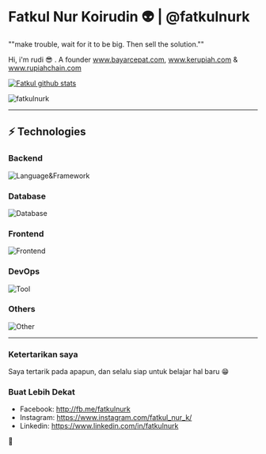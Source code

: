 # Fatkul Nur Koirudin :alien: | @fatkulnurk

""make trouble, wait for it to be big.  Then sell the solution.""

Hi, i'm rudi :sunglasses: . A founder www.bayarcepat.com, www.kerupiah.com & www.rupiahchain.com

[![Fatkul github stats](https://github-readme-stats.vercel.app/api?username=fatkulnurk)](https://github.com/fatkulnurk)

<p align="left"><img src="https://github-profile-trophy.vercel.app/?username=fatkulnurk" alt="fatkulnurk" /></p>

--- 

## ⚡ Technologies


### Backend
![Language&Framework](https://skillicons.dev/icons?i=php,laravel,golang,javascript)

### Database 
![Database](https://skillicons.dev/icons?i=mysql,redis,sqlite)

### Frontend
![Frontend](https://skillicons.dev/icons?i=alpinejs,tailwindcss,vue,nuxtjs,bootstrap)

### DevOps
![Tool](https://skillicons.dev/icons?i=docker,kubernetes,nginx)

### Others
![Other](https://skillicons.dev/icons?i=selenium,git)


---

### Ketertarikan saya
Saya tertarik pada apapun, dan selalu siap untuk belajar hal baru 😁

### Buat Lebih Dekat
- Facebook: <http://fb.me/fatkulnurk>
- Instagram: <https://www.instagram.com/fatkul_nur_k/>
- Linkedin: <https://www.linkedin.com/in/fatkulnurk>

:tropical_fish:
